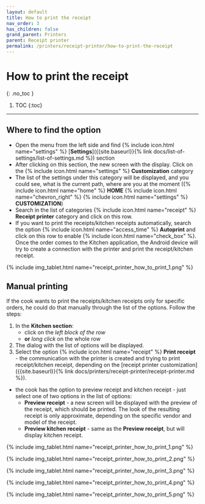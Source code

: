 ```yaml
---
layout: default
title: How to print the receipt
nav_order: 3
has_children: false
grand_parent: Printers
parent: Receipt printer
permalink: /printers/receipt-printer/how-to-print-the-receipt
---
```


# How to print the receipt
{: .no_toc }

1. TOC
{:toc}

---

## Where to find the option
- Open the menu from the left side and find {% include icon.html name="settings" %} [**Settings**]({{site.baseurl}}{% link docs/list-of-settings/list-of-settings.md %}) section
- After clicking on this section, the new screen with the display. Click on the {% include icon.html name="settings" %} **Customization** category
- The list of the settings under this category will be displayed, and you could see, what is the current path, where are you at the moment ({% include icon.html name="home" %} **HOME** {% include icon.html name="chevron_right" %} {% include icon.html name="settings" %} **CUSTOMIZATION**)
- Search in the list of categories {% include icon.html name="receipt" %} **Receipt printer** category and click on this row.
- If you want to print the receipts/kitchen receipts automatically, search the option {% include icon.html name="access_time" %} **Autoprint** and click on this row to enable {% include icon.html name="check_box" %}. Once the order comes to the Kitchen application, the Android device will try to create a connection with the printer and print the receipt/kitchen receipt.

{% include img_tablet.html name="receipt_printer_how_to_print_1.png" %}

## Manual printing
If the cook wants to print the receipts/kitchen receipts only for specific orders, he could do that manually through the list of the options. Follow the steps:
1. In the **Kitchen section**:
	- click on the _left block of the row_
	- **or** _long click_ on the whole row
1. The dialog with the list of options will be displayed.
1. Select the option {% include icon.html name="receipt" %} **Print receipt** - the communication with the printer is created and trying to print receipt/kitchen receipt, depending on the [receipt printer customization]({{site.baseurl}}{% link docs/printers/receipt-printer/receipt-printer.md %}).

- the cook has the option to preview receipt and kitchen receipt - just select one of two options in the list of options:
	- **Preview receipt** - a new screen will be displayed with the preview of the receipt, which should be printed. The look of the resulting receipt is only approximate, depending on the specific vendor and model of the receipt.
	- **Preview kitchen receipt** - same as the **Preview receipt**, but will display kitchen receipt.

{% include img_tablet.html name="receipt_printer_how_to_print_1.png" %}

{% include img_tablet.html name="receipt_printer_how_to_print_2.png" %}

{% include img_tablet.html name="receipt_printer_how_to_print_3.png" %}

{% include img_tablet.html name="receipt_printer_how_to_print_4.png" %}

{% include img_tablet.html name="receipt_printer_how_to_print_5.png" %}